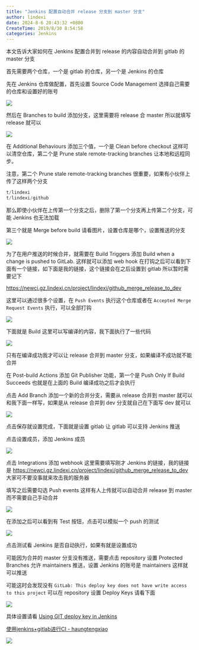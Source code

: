 ```yaml
---
title: "Jenkins 配置自动合并 release 分支到 master 分支"
author: lindexi
date: 2024-8-6 20:43:32 +0800
CreateTime: 2019/8/30 8:54:58
categories: Jenkins
---
```


本文告诉大家如何在 Jenkins 配置合并到 release 的内容自动合并到 gitlab 的 master 分支

<!--more-->


<!-- CreateTime:2019/8/30 8:54:58 -->

<!-- 标签：Jenkins -->

首先需要两个仓库，一个是 gitlab 的仓库，另一个是 Jenkins 的仓库

先在 Jenkins 仓库做配置，首先设置 Source Code Management 选择自己需要的仓库和设置好的账号

<!-- ![](image/Jenkins 配置自动合并 release 分支到 master 分支/Jenkins 配置自动合并 release 分支到 master 分支0.png) -->

![](http://cdn.lindexi.site/lindexi%2F2018913184226191)

然后在 Branches to build 添加分支，这里需要将 release 合 master 所以就填写 release 就可以

<!-- ![](image/Jenkins 配置自动合并 release 分支到 master 分支/Jenkins 配置自动合并 release 分支到 master 分支1.png) -->

![](http://cdn.lindexi.site/lindexi%2F2018913184557380)

在 Additional Behaviours 添加三个值，一个是 Clean before checkout 这样可以清空仓库，第二个是 Prune stale remote-tracking branches 让本地和远程同步。

注意，第二个 Prune stale remote-tracking branches 很重要，如果有小伙伴上传了这样两个分支

```csharp
t/lindexi
t/lindexi/github
```

那么即使小伙伴在上传第一个分支之后，删除了第一个分支再上传第二个分支，可能 Jenkins 也无法加载

第三个就是 Merge before build 请看图片，设置仓库是哪个，设置推送的分支

<!-- ![](image/Jenkins 配置自动合并 release 分支到 master 分支/Jenkins 配置自动合并 release 分支到 master 分支2.png) -->

![](http://cdn.lindexi.site/lindexi%2F201891318473954)

为了在用户推送的时候合并，就需要在 Build Triggers 添加 Build when a change is pushed to GitLab. 这样就可以添加 web hook 在打钩之后可以看到下面有一个链接，如下面是我的链接，这个链接会在之后设置到 gitlab 所以暂时需要记下

https://newci.gz.lindexi.cn/project/lindexi/github_merge_release_to_dev

这里可以通过很多个设置，在 `Push Events` 执行这个仓库或者在 `Accepted Merge Request Events` 执行，可以全部打钩

<!-- ![](image/Jenkins 配置自动合并 release 分支到 master 分支/Jenkins 配置自动合并 release 分支到 master 分支3.png) -->

![](http://cdn.lindexi.site/lindexi%2F201891318535709)

下面就是 Build 这里可以写编译的内容，我下面执行了一些代码

<!-- ![](image/Jenkins 配置自动合并 release 分支到 master 分支/Jenkins 配置自动合并 release 分支到 master 分支4.png) -->

![](http://cdn.lindexi.site/lindexi%2F2018913185454746)

只有在编译成功我才可以让 release 合并到 master 分支，如果编译不成功就不能合并

在 Post-build Actions 添加 Git Publisher 功能，第一个是 Push Only If Build Succeeds 也就是在上面的 Build 编译成功之后才会执行

点击 Add Branch 添加一个新的合并分支，需要从 release 合并到 master 就可以和我下面一样写，如果是从 release 合并到 dev 分支就自己在下面写 dev 就可以

<!-- ![](image/Jenkins 配置自动合并 release 分支到 master 分支/Jenkins 配置自动合并 release 分支到 master 分支5.png)  -->

![](http://cdn.lindexi.site/lindexi%2F2018913185852214)

点击保存就设置完成，下面就是设置 gitlab 让 gitlab 可以支持 Jenkins 推送

点击设置成员，添加 Jenkins 成员

<!-- ![](image/Jenkins 配置自动合并 release 分支到 master 分支/Jenkins 配置自动合并 release 分支到 master 分支6.png) -->

![](http://cdn.lindexi.site/lindexi%2F201891319125120)

点击 Integrations 添加 webhook 这里需要填写刚才 Jenkins 的链接，我的链接是 https://newci.gz.lindexi.cn/project/lindexi/github_merge_release_to_dev 大家可不要没事就来攻击我的服务器

填写之后需要勾选 Push events 这样有人上传就可以自动合并 release 到 master 而不需要自己手动合并

<!-- ![](image/Jenkins 配置自动合并 release 分支到 master 分支/Jenkins 配置自动合并 release 分支到 master 分支7.png) -->

![](http://cdn.lindexi.site/lindexi%2F201891319342834)

在添加之后可以看到有 Test 按钮，点击可以模拟一个 push 的测试

<!-- ![](image/Jenkins 配置自动合并 release 分支到 master 分支/Jenkins 配置自动合并 release 分支到 master 分支8.png) -->

![](http://cdn.lindexi.site/lindexi%2F201891319515759)

点击测试看 Jenkins 是否自动执行，如果有就是设置成功

可能因为合并的 master 分支没有推送，需要点击 repository 设置 Protected Branches 允许 maintainers 推送，设置 Jenkins 的账号是 maintainers 这样就可以推送

可能这时会发现没有 `GitLab: This deploy key does not have write access to this project` 可以在 repository 设置 Deploy Keys 请看下面

<!-- ![](image/Jenkins 配置自动合并 release 分支到 master 分支/Jenkins 配置自动合并 release 分支到 master 分支9.png) -->

![](http://cdn.lindexi.site/lindexi%2F2018913191115860)

具体设置请看 [Using GIT deploy key in Jenkins](https://blogs.perficient.com/2014/03/26/using-git-deploy-key-in-jenkins-written-by-tom-tang/ )

[使用jenkins+gitlab进行CI - haungtengxiao](https://huangtengxiao.gitee.io/post/%E4%BD%BF%E7%94%A8jenkins+gitlab%E8%BF%9B%E8%A1%8CCI.html )

![](https://i.loli.net/2018/09/13/5b9a46e200df2.jpg)

